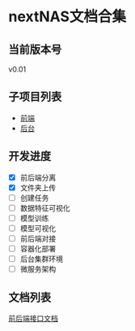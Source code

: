 # nextNAS文档合集
## 当前版本号
v0.01

## 子项目列表
- [前端](https://github.com/next-NAS/frontend)
- [后台](https://github.com/next-NAS/backend)

## 开发进度
- [x] 前后端分离  
- [x] 文件夹上传  
- [ ] 创建任务  
- [ ] 数据特征可视化  
- [ ] 模型训练  
- [ ] 模型可视化  
- [ ] 前后端对接  
- [ ] 容器化部署  
- [ ] 后台集群环境  
- [ ] 微服务架构  

## 文档列表
[前后端接口文档](https://github.com/next-NAS/documents/blob/master/interface.md)